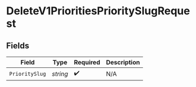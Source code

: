 # DeleteV1PrioritiesPrioritySlugRequest


## Fields

| Field              | Type               | Required           | Description        |
| ------------------ | ------------------ | ------------------ | ------------------ |
| `PrioritySlug`     | *string*           | :heavy_check_mark: | N/A                |